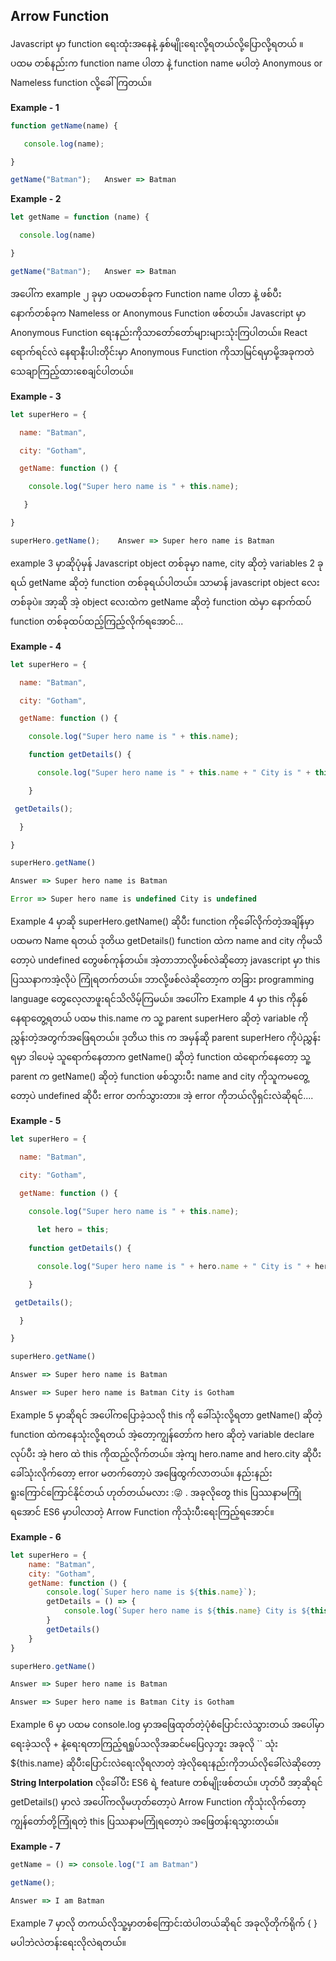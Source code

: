 ## Arrow Function

Javascript မှာ function ရေးထုံးအနေနဲ့ နှစ်မျိုးရေးလို့ရတယ်လို့ပြောလို့ရတယ် ။ ပထမ တစ်နည်းက function name  ပါတာ  နဲ့  function name မပါတဲ့ Anonymous or Nameless function  လို့ခေါ်ကြတယ်။ 

**Example - 1**

```javascript
function getName(name) {

​	console.log(name);

}

getName("Batman");	 Answer => Batman
```

**Example - 2**

```javascript
let getName = function (name) {

  console.log(name)

}

getName("Batman");	 Answer => Batman
```

အပေါ်က example ၂ ခုမှာ ပထမတစ်ခုက Function name ပါတာ နဲ့ ဖစ်ပီး  နောက်တစ်ခုက Nameless or Anonymous Function ဖစ်တယ်။  Javascript မှာ  Anonymous Function  ရေးနည်းကိုသာတော်တော်များများသုံးကြပါတယ်။ React ရောက်ရင်လဲ နေရာနီးပါးတိုင်းမှာ Anonymous Function ကိုသာမြင်ရမှာမို့အခုကတဲသေချာကြည့်ထားစေချင်ပါတယ်။ 

**Example - 3**

```javascript
let superHero = {

  name: "Batman",

  city: "Gotham",

  getName: function () {

​    console.log("Super hero name is " + this.name);

   }

}

superHero.getName();	Answer => Super hero name is Batman
```



example 3 မှာဆိုပုံမှန် Javascript object တစ်ခုမှာ name, city ဆိုတဲ့ variables 2 ခုရယ် getName ဆိုတဲ့ function တစ်ခုရယ်ပါတယ်။ သာမာန်  javascript object လေးတစ်ခုပဲ။ အာ့ဆို အဲ့ object လေးထဲက getName ဆိုတဲ့ function ထဲမှာ နောက်ထပ် function တစ်ခုထပ်ထည့်ကြည့်လိုက်ရအောင်...

**Example - 4**

```javascript
let superHero = {

  name: "Batman",

  city: "Gotham",

  getName: function () {

​    console.log("Super hero name is " + this.name);

​    function getDetails() {

​      console.log("Super hero name is " + this.name + " City is " + this.city);

​    }

 getDetails();

  }

}

superHero.getName()	

Answer => Super hero name is Batman

Error => Super hero name is undefined City is undefined
```

Example 4 မှာဆို superHero.getName() ဆိုပီး function ကိုခေါ်လိုက်တဲ့အချိန်မှာ ပထမက Name ရတယ် ဒုတိယ getDetails() function ထဲက name and city ကိုမသိတော့ပဲ undefined တွေဖစ်ကုန်တယ်။ အဲ့တာဘာလို့ဖစ်လဲဆိုတော့ javascript မှာ this ပြဿနာကအဲ့လိုပဲ ကြုံရတက်တယ်။ ဘာလို့ဖစ်လဲဆိုတော့က  တခြား programming language တွေလေ့လာဖူးရင်သိလိမ့်ကြမယ်။ အပေါ်က Example 4 မှာ this ကိုနှစ်နေရာတွေ့ရတယ် ပထမ this.name က သူ့ parent superHero ဆိုတဲ့ variable ကိုညွှန်းတဲ့အတွက်အဖြေရတယ်။ ဒုတိယ this က အမှန်ဆို parent superHero ကိုပဲညွှန်းရမှာ ဒါပေမဲ့ သူရောက်နေတာက getName() ဆိုတဲ့ function ထဲရောက်နေတော့ သူ့ parent က getName() ဆိုတဲ့ function ဖစ်သွားပီး name and city ကိုသူကမတွေ့တော့ပဲ undefined ဆိုပီး error တက်သွားတာ။ အဲ့ error ကိုဘယ်လိုရှင်းလဲဆိုရင်....

**Example - 5**

```javascript
let superHero = {

  name: "Batman",

  city: "Gotham",

  getName: function () {

​    console.log("Super hero name is " + this.name);
	
      let hero = this;
      
​    function getDetails() {

​      console.log("Super hero name is " + hero.name + " City is " + hero.city);

​    }

 getDetails();

  }

}

superHero.getName()	

Answer => Super hero name is Batman

Answer => Super hero name is Batman City is Gotham
```

Example 5 မှာဆိုရင် အပေါ်ကပြောခဲ့သလို this ကို ခေါ်သုံးလို့ရတာ getName() ဆိုတဲ့ function ထဲကနေသုံးလို့ရတယ် အဲ့တော့ကျွန်တော်က hero ဆိုတဲ့ variable declare လုပ်ပီး အဲ့ hero ထဲ this ကိုထည့်လိုက်တယ်။ အဲ့ကျ hero.name and hero.city  ဆိုပီးခေါ်သုံးလိုက်တော့ error မတက်တော့ပဲ အဖြေထွက်လာတယ်။ နည်းနည်းရူးကြောင်ကြောင်နိုင်တယ် ဟုတ်တယ်မလား  ::stuck_out_tongue_winking_eye: . အခုလိုတွေ this ပြဿနာမကြုံရအောင် ES6 မှာပါလာတဲ့ Arrow Function ကိုသုံးပီးရေးကြည့်ရအောင်။ 

**Example - 6**

```javascript
let superHero = {
    name: "Batman",
    city: "Gotham",
    getName: function () {
        console.log(`Super hero name is ${this.name}`);
        getDetails = () => {
            console.log(`Super hero name is ${this.name} City is ${this.city}`)
        }
        getDetails()
    }
}

superHero.getName()

Answer => Super hero name is Batman

Answer => Super hero name is Batman City is Gotham
```

Example 6 မှာ ပထမ console.log မှာအဖြေထုတ်တဲ့ပုံစံပြောင်းလဲသွားတယ် အပေါ်မှာရေးခဲ့သလို + နဲ့ရေးရတာကြည့်ရရှုပ်သလိုအဆင်မပြေလှဘူး အခုလို `` သုံး ${this.name} ဆိုပီးပြောင်းလဲရေးလိုရလာတဲ့ အဲ့လိုရေးနည်းကိုဘယ်လိုခေါ်လဲဆိုတော့ **String Interpolation** လိုခေါ်ပီး ES6 ရဲ့ feature တစ်မျိုးဖစ်တယ်။ ဟုတ်ပီ အာ့ဆိုရင် getDetails() မှာလဲ အပေါ်ကလိုမဟုတ်တော့ပဲ Arrow Function ကိုသုံးလိုက်တော့ ကျွန်တော်တို့ကြုံရတဲ့ this ပြဿနာမကြုံရတော့ပဲ အဖြေတန်းရသွားတယ်။

**Example - 7**

```javascript
getName = () => console.log("I am Batman")

getName();

Answer => I am Batman
```

Example 7 မှာလို တကယ်လိုသူ့မှာတစ်ကြောင်းထဲပါတယ်ဆိုရင် အခုလိုတိုက်ရိုက် { } မပါဘဲလဲတန်းရေးလိုလဲရတယ်။